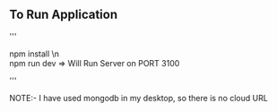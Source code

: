 ## To Run Application 

'''

npm install \n  
npm run dev => Will Run Server on PORT 3100

'''

NOTE:- I have used mongodb in my desktop, so there is no cloud URL